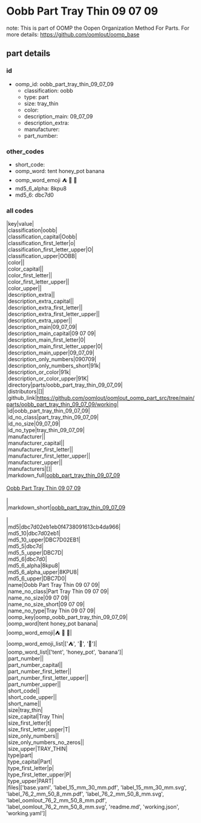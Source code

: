 # Oobb Part Tray Thin 09 07 09  

note: This is part of OOMP the Oopen Organization Method For Parts. For more details: https://github.com/oomlout/oomp_base

##  part details





### id
* oomp_id: oobb_part_tray_thin_09_07_09
  * classification: oobb
  * type: part
  * size: tray_thin
  * color: 
  * description_main: 09_07_09
  * description_extra: 
  * manufacturer: 
  * part_number: 

### other_codes
* short_code: 
* oomp_word: tent honey_pot banana
* oomp_word_emoji :tent: :honey_pot: :banana:
* md5_6_alpha: 8kpu8
* md5_6: dbc7d0

### all codes 
|key|value|  
|classification|oobb|  
|classification_capital|Oobb|  
|classification_first_letter|o|  
|classification_first_letter_upper|O|  
|classification_upper|OOBB|  
|color||  
|color_capital||  
|color_first_letter||  
|color_first_letter_upper||  
|color_upper||  
|description_extra||  
|description_extra_capital||  
|description_extra_first_letter||  
|description_extra_first_letter_upper||  
|description_extra_upper||  
|description_main|09_07_09|  
|description_main_capital|09 07 09|  
|description_main_first_letter|0|  
|description_main_first_letter_upper|0|  
|description_main_upper|09_07_09|  
|description_only_numbers|090709|  
|description_only_numbers_short|91k|  
|description_or_color|91k|  
|description_or_color_upper|91K|  
|directory|parts/oobb_part_tray_thin_09_07_09|  
|distributors|[]|  
|github_link|https://github.com/oomlout/oomlout_oomp_part_src/tree/main/parts/oobb_part_tray_thin_09_07_09/working|  
|id|oobb_part_tray_thin_09_07_09|  
|id_no_class|part_tray_thin_09_07_09|  
|id_no_size|09_07_09|  
|id_no_type|tray_thin_09_07_09|  
|manufacturer||  
|manufacturer_capital||  
|manufacturer_first_letter||  
|manufacturer_first_letter_upper||  
|manufacturer_upper||  
|manufacturers|[]|  
|markdown_full|[oobb_part_tray_thin_09_07_09](https://github.com/oomlout/oomlout_oomp_part_src/tree/main/parts/oobb_part_tray_thin_09_07_09/working)<br>[](https://github.com/oomlout/oomlout_oomp_part_src/tree/main/parts/oobb_part_tray_thin_09_07_09/working)<br>[Oobb Part Tray Thin 09 07 09](https://github.com/oomlout/oomlout_oomp_part_src/tree/main/parts/oobb_part_tray_thin_09_07_09/working)<br><br>|  
|markdown_short|[oobb_part_tray_thin_09_07_09](https://github.com/oomlout/oomlout_oomp_part_src/tree/main/parts/oobb_part_tray_thin_09_07_09/working)<br><br>|  
|md5|dbc7d02eb1eb0f4738091613cb4da966|  
|md5_10|dbc7d02eb1|  
|md5_10_upper|DBC7D02EB1|  
|md5_5|dbc7d|  
|md5_5_upper|DBC7D|  
|md5_6|dbc7d0|  
|md5_6_alpha|8kpu8|  
|md5_6_alpha_upper|8KPU8|  
|md5_6_upper|DBC7D0|  
|name|Oobb Part Tray Thin 09 07 09|  
|name_no_class|Part Tray Thin 09 07 09|  
|name_no_size|09 07 09|  
|name_no_size_short|09 07 09|  
|name_no_type|Tray Thin 09 07 09|  
|oomp_key|oomp_oobb_part_tray_thin_09_07_09|  
|oomp_word|tent honey_pot banana|  
|oomp_word_emoji|:tent: :honey_pot: :banana:|  
|oomp_word_emoji_list|[':tent:', ':honey_pot:', ':banana:']|  
|oomp_word_list|['tent', 'honey_pot', 'banana']|  
|part_number||  
|part_number_capital||  
|part_number_first_letter||  
|part_number_first_letter_upper||  
|part_number_upper||  
|short_code||  
|short_code_upper||  
|short_name||  
|size|tray_thin|  
|size_capital|Tray Thin|  
|size_first_letter|t|  
|size_first_letter_upper|T|  
|size_only_numbers||  
|size_only_numbers_no_zeros||  
|size_upper|TRAY_THIN|  
|type|part|  
|type_capital|Part|  
|type_first_letter|p|  
|type_first_letter_upper|P|  
|type_upper|PART|  
|files|['base.yaml', 'label_15_mm_30_mm.pdf', 'label_15_mm_30_mm.svg', 'label_76_2_mm_50_8_mm.pdf', 'label_76_2_mm_50_8_mm.svg', 'label_oomlout_76_2_mm_50_8_mm.pdf', 'label_oomlout_76_2_mm_50_8_mm.svg', 'readme.md', 'working.json', 'working.yaml']|  
